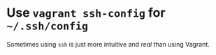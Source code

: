 # Use `vagrant ssh-config` for `~/.ssh/config`

Sometimes using `ssh` is just more intuitive and *real* than using
Vagrant.

